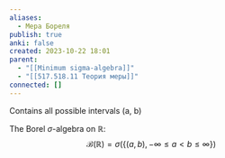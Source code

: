 ```yaml
---
aliases:
  - Мера Бореля
publish: true
anki: false
created: 2023-10-22 18:01
parent:
  - "[[Minimum sigma-algebra]]"
  - "[[517.518.11 Теория меры]]"
connected: []
---
```

Сontains all possible intervals (a, b)

The Borel $\sigma$-algebra on $\mathbb{R}$:
$$
\mathcal{B}(\mathbb{R})=\sigma(\{(a,b),-\infty\leq a<b\leq\infty\})
$$
















